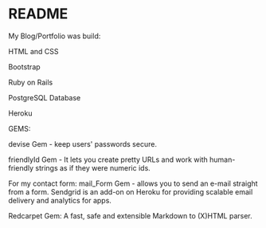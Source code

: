 # README

My Blog/Portfolio was build:

HTML and CSS

Bootstrap

Ruby on Rails

PostgreSQL Database

Heroku

GEMS:

devise Gem - keep users' passwords secure.

friendlyId Gem - It lets you create pretty URLs and work with human-friendly strings as if they were numeric ids.

For my contact form:
mail_Form Gem - allows you to send an e-mail straight from a form. 
Sendgrid is an add-on on Heroku for providing scalable email delivery and analytics for apps.

Redcarpet Gem: A fast, safe and extensible Markdown to (X)HTML parser.


